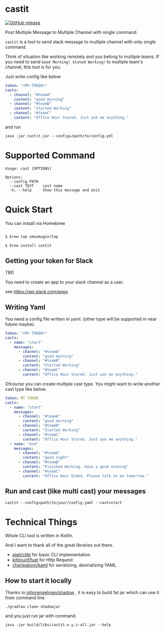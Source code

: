 # castit
[![GitHub release](https://img.shields.io/github/v/release/omuomugin/castit)](https://github.com/omuoomugin/castit/releases)

Post Multiple Message to Multiple Channel with single command.

`castit` is a tool to send slack message to multiple channel with only single command. 

Think of situation like working remotely and you belong to multiple teams.
If you need to send `Good Morning! Stated Working!` to multiple team's channel, this tool is for you.

Just write config like below

```yaml
token: "<MY-TOKEN>"
casts:
  - channel: "#teamA"
    content: "good morning"
  - channel: "#teamB"
    content: "Started Working"
  - channel: "#teamC"
    content: "Office Hour Stared. Just ask me anything."
```

and run

```
java -jar castit.jar --config=/path/to/config.yml
```

# Supported Command

```shell
Usage: cast [OPTIONS]

Options:
  --config PATH
  --cast TEXT    cast name
  -h, --help     Show this message and exit
```

# Quick Start
You can install via Homebrew

```bash

$ brew tap omuomugin/tap

$ brew install castit

```

## Getting your token for Slack
TBD

You need to create an app to your slack channel as a user.

see https://api.slack.com/apps

## Writing Yaml

You need a config file written in yaml. (other type will be supported in near future maybe).

```yaml
token: "<MY-TOKEN>"
casts:
  - name: "start"
    messages:
      - channel: "#teamA"
        content: "good morning"
      - channel: "#teamB"
        content: "Started Working"
      - channel: "#teamC"
        content: "Office Hour Stared. Just ask me anything."
```

Ofcourse you can create multiple cast type.
You might want to write another cast type like below.

```yaml
token: MY TOKEN
casts:
  - name: "start"
    messages:
      - channel: "#teamA"
        content: "good morning"
      - channel: "#teamB"
        content: "Started Working"
      - channel: "#teamC"
        content: "Office Hour Stared. Just ask me anything."
  - name: "end"
    messages:
      - channel: "#teamA"
        content: "good night"
      - channel: "#teamB"
        content: "Finished Working. Have a good evening"
      - channel: "#teamC"
        content: "Office Hour Ended. Please talk to me tomorrow."
``` 

## Run and cast (like multi cast) your messages

```shell
castit --config=path/to/your/config.yaml --cast=start
```

# Technical Things

Whole CLI tool is written in Kotlin.

And I want to thank all of the great libraries out there.

- [ajalt/clikt](https://github.com/ajalt/clikt) for basic CLI implementation
- [kittinunf/fuel](https://github.com/kittinunf/fuel) for Http Request
- [charleskorn/kaml](https://github.com/charleskorn/kaml) for serializing, desirializing YAML
  

## How to start it locally

Thanks to [johnrengelman/shadow](https://github.com/johnrengelman/shadow) , it is easy to build fat jar which can use it from command line.

```shell
./gradlew clean shadowjar
```

and you just run jar with command.

```shell
java -jar build/libs/castit-x.y.z-all.jar --help
```